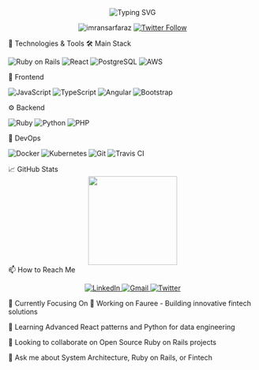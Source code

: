 <div align="center">
  <img src="https://readme-typing-svg.demolab.com?font=Fira+Code&weight=600&size=28&duration=3000&pause=1000&color=4F8CC9&center=true&vCenter=true&width=600&lines=Hi+%F0%9F%91%8B%2C+I'm+Imran+Sarfaraz;+Architect+%7C+Fintech+%7C+Senior+Full+Stack+Developer" alt="Typing SVG" />
  
  <p align="center">
    <img src="https://komarev.com/ghpvc/?username=imransarfaraz&label=Profile%20views&color=0e75b6&style=flat" alt="imransarfaraz" /> 
    <a href="https://twitter.com/imransarfaraz" target="_blank">
      <img alt="Twitter Follow" src="https://img.shields.io/twitter/follow/imransarfaraz?style=social">
    </a>
  </p>
</div>

🔧 Technologies & Tools
🛠️ Main Stack
<p> 
  <img src="https://img.shields.io/badge/Ruby_on_Rails-CC0000?style=for-the-badge&logo=ruby-on-rails&logoColor=white" alt="Ruby on Rails"> 
  <img src="https://img.shields.io/badge/React-20232A?style=for-the-badge&logo=react&logoColor=61DAFB" alt="React"> 
  <img src="https://img.shields.io/badge/PostgreSQL-316192?style=for-the-badge&logo=postgresql&logoColor=white" alt="PostgreSQL"> 
  <img src="https://img.shields.io/badge/AWS-%23FF9900.svg?style=for-the-badge&logo=amazon-aws&logoColor=white" alt="AWS">
</p>
🎨 Frontend
<p> 
  <img src="https://img.shields.io/badge/JavaScript-323330?style=for-the-badge&logo=javascript&logoColor=F7DF1E" alt="JavaScript"> 
  <img src="https://img.shields.io/badge/TypeScript-007ACC?style=for-the-badge&logo=typescript&logoColor=white" alt="TypeScript"> 
  <img src="https://img.shields.io/badge/Angular-DD0031?style=for-the-badge&logo=angular&logoColor=white" alt="Angular"> <img src="https://img.shields.io/badge/Bootstrap-563D7C?style=for-the-badge&logo=bootstrap&logoColor=white" alt="Bootstrap">
</p>
⚙️ Backend
<p> 
  <img src="https://img.shields.io/badge/Ruby-CC342D?style=for-the-badge&logo=ruby&logoColor=white" alt="Ruby"> 
  <img src="https://img.shields.io/badge/Python-3776AB?style=for-the-badge&logo=python&logoColor=white" alt="Python">
  <img src="https://img.shields.io/badge/PHP-777BB4?style=for-the-badge&logo=php&logoColor=white" alt="PHP"> 
</p>
🚀 DevOps
<p> 
  <img src="https://img.shields.io/badge/Docker-2CA5E0?style=for-the-badge&logo=docker&logoColor=white" alt="Docker"> 
  <img src="https://img.shields.io/badge/Kubernetes-326CE5?style=for-the-badge&logo=kubernetes&logoColor=white" alt="Kubernetes">
  <img src="https://img.shields.io/badge/Git-F05032?style=for-the-badge&logo=git&logoColor=white" alt="Git">
  <img src="https://img.shields.io/badge/TravisCI-3EAAAF?style=for-the-badge&logo=travisci&logoColor=white" alt="Travis CI"> 
</p>
📈 GitHub Stats
<div align="center">  
  <img height="180em" src="https://github-readme-streak-stats.herokuapp.com/?user=imransarfaraz&theme=radical&hide_border=true" /> </div>
📫 How to Reach Me
<p align="center"> 
  <a href="https://www.linkedin.com/in/imransarfaraz/" target="_blank"> 
  <img src="https://img.shields.io/badge/LinkedIn-0077B5?style=for-the-badge&logo=linkedin&logoColor=white" alt="LinkedIn"> 
  </a>
  <a href="mailto:mk.imran22@gmail.com">
    <img src="https://img.shields.io/badge/Gmail-D14836?style=for-the-badge&logo=gmail&logoColor=white" alt="Gmail">
  </a>
  <a href="https://twitter.com/yourusername" target="_blank"> 
    <img src="https://img.shields.io/badge/Twitter-1DA1F2?style=for-the-badge&logo=twitter&logoColor=white" alt="Twitter"> 
  </a>
</p>
🎯 Currently Focusing On
🔭 Working on Fauree - Building innovative fintech solutions

🌱 Learning Advanced React patterns and Python for data engineering

👯 Looking to collaborate on Open Source Ruby on Rails projects

💬 Ask me about System Architecture, Ruby on Rails, or Fintech
